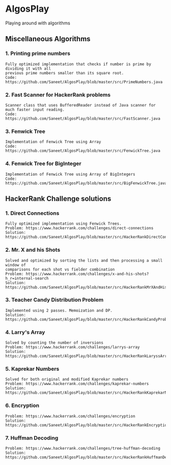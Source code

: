 # AlgosPlay
Playing around with algorithms

## Miscellaneous Algorithms

### 1. Printing prime numbers
```
Fully optimized implementation that checks if number is prime by dividing it with all
previous prime numbers smaller than its square root.
Code: https://github.com/Saneet/AlgosPlay/blob/master/src/PrimeNumbers.java
```

### 2. Fast Scanner for HackerRank problems
```
Scanner class that uses BufferedReader instead of Java scanner for much faster input reading.
Code: https://github.com/Saneet/AlgosPlay/blob/master/src/FastScanner.java
```

### 3. Fenwick Tree
```
Implementation of Fenwick Tree using Array
Code: https://github.com/Saneet/AlgosPlay/blob/master/src/FenwickTree.java
```

### 4. Fenwick Tree for BigInteger
```
Implementation of Fenwick Tree using Array of BigIntegers
Code: https://github.com/Saneet/AlgosPlay/blob/master/src/BigFenwickTree.java
```

## HackerRank Challenge solutions

### 1. Direct Connections
```
Fully optimized implementation using Fenwick Trees.
Problem: https://www.hackerrank.com/challenges/direct-connections
Solution: https://github.com/Saneet/AlgosPlay/blob/master/src/HackerRankDirectConnections.java
```

### 2. Mr. X and his Shots
```
Solved and optimized by sorting the lists and then processing a small window of
comparisons for each shot vs fielder combination
Problem: https://www.hackerrank.com/challenges/x-and-his-shots?h_r=internal-search
Solution: https://github.com/Saneet/AlgosPlay/blob/master/src/HackerRankMrXAndHisShots.java
```

### 3. Teacher Candy Distribution Problem
```
Implemented using 2 passes. Memoization and DP.
Solution: https://github.com/Saneet/AlgosPlay/blob/master/src/HackerRankCandyProblem.java
```

### 4. Larry's Array
```
Solved by counting the number of inversions
Problem: https://www.hackerrank.com/challenges/larrys-array
Solution: https://github.com/Saneet/AlgosPlay/blob/master/src/HackerRankLaryssArray.java
```

### 5. Kaprekar Numbers
```
Solved for both original and modified Kaprekar numbers
Problem: https://www.hackerrank.com/challenges/kaprekar-numbers
Solution: https://github.com/Saneet/AlgosPlay/blob/master/src/HackerRankKaprekarNumbers.java
```

### 6. Encryption
```
Problem: https://www.hackerrank.com/challenges/encryption
Solution: https://github.com/Saneet/AlgosPlay/blob/master/src/HackerRankEncryption.java
```

### 7. Huffman Decoding
```
Problem: https://www.hackerrank.com/challenges/tree-huffman-decoding
Solution: https://github.com/Saneet/AlgosPlay/blob/master/src/HackerRankHuffmanDecode.java
```